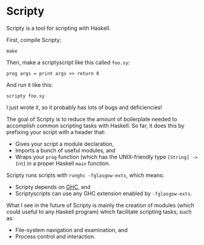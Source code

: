 
Scripty
=======

Scripty is a tool for scripting with Haskell.

First, compile Scripty:

    make

Then, make a scriptyscript like this called `foo.sy`:

    prog args = print args >> return 0

And run it like this:

    scripty foo.sy

I just wrote it, so it probably has lots of bugs and deficiencies!

The goal of Scripty is to reduce the amount of boilerplate needed to accomplish
common scripting tasks with Haskell. So far, it does this by prefixing your script
with a header that:

* Gives your script a module declaration,
* Imports a bunch of useful modules, and
* Wraps your `prog` function (which has the UNIX-friendly type `[String] -> Int`)
  in a proper Haskell `main` function.

Scripty runs scripts with `runghc -fglasgow-exts`, which means:

* Scripty depends on [GHC](http://www.haskell.org/ghc/), and
* Scriptyscripts can use any GHC extension enabled by `-fglasgow-exts`.

What I see in the future of Scripty is mainly the creation of modules (which could
useful to any Haskell program) which facilitate scripting tasks, such as:

* File-system navigation and examination, and
* Process control and interaction.

